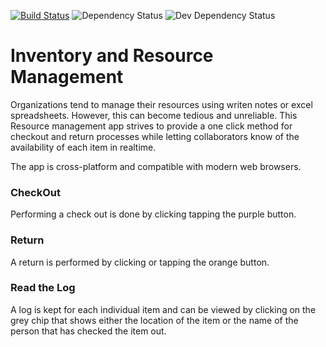 [![Build Status](https://travis-ci.org/xtreemze/inventory.svg?branch=master)](https://travis-ci.org/xtreemze/inventory)
![Dependency Status](https://david-dm.org/xtreemze/inventory/status.svg?branch=master)
![Dev Dependency Status](https://david-dm.org/xtreemze/inventory/dev-status.svg?branch=master)

# Inventory and Resource Management

Organizations tend to manage their resources using writen notes or excel
spreadsheets. However, this can become tedious and unreliable. This
Resource management app strives to provide a one click method for checkout
and return processes while letting collaborators know of the availability
of each item in realtime.

The app is cross-platform and compatible with modern web browsers.

### CheckOut

Performing a check out is done by clicking tapping the purple button.

### Return

A return is performed by clicking or tapping the orange button.

### Read the Log

A log is kept for each individual item and can be viewed by clicking on
the grey chip that shows either the location of the item or the name of
the person that has checked the item out. 
